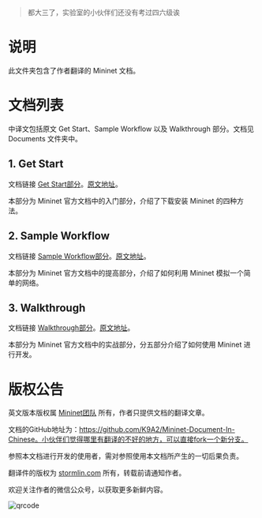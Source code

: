 > 都大三了，实验室的小伙伴们还没有考过四六级诶

# 说明
此文件夹包含了作者翻译的 Mininet 文档。

# 文档列表
中译文包括原文 Get Start、Sample Workflow 以及 Walkthrough 部分。文档见 Documents 文件夹中。

## 1. Get Start
文档链接 [Get Start部分](Documents/get_started.md)。[原文地址](http://mininet.org/download/)。

本部分为 Mininet 官方文档中的入门部分，介绍了下载安装 Mininet 的四种方法。

## 2. Sample Workflow
文档链接 [Sample Workflow部分](Documents/sample_workflow.md)。[原文地址](http://mininet.org/sample-workflow/)。

本部分为 Mininet 官方文档中的提高部分，介绍了如何利用 Mininet 模拟一个简单的网络。

## 3. Walkthrough
文档链接 [Walkthrough部分](Documents/walkthrough.md)。[原文地址](http://mininet.org/walkthrough/)。

本部分为 Mininet 官方文档中的实战部分，分五部分介绍了如何使用 Mininet 进行开发。

# 版权公告

英文版本版权属 [Mininet团队](http://mininet.org) 所有，作者只提供文档的翻译文章。

文档的GitHub地址为：https://github.com/K9A2/Mininet-Document-In-Chinese。小伙伴们觉得哪里有翻译的不好的地方，可以直接fork一个新分支。

参照本文档进行开发的使用者，需对参照使用本文档所产生的一切后果负责。

翻译件的版权为 [stormlin.com](http://www.stormlin.com) 所有，转载前请通知作者。

欢迎关注作者的微信公众号，以获取更多新鲜内容。

![qrcode](http://img.blog.csdn.net/20161209103948618?watermark/2/text/aHR0cDovL2Jsb2cuY3Nkbi5uZXQvYXRtaWFv/font/5a6L5L2T/fontsize/400/fill/I0JBQkFCMA==/dissolve/70/gravity/SouthEast)